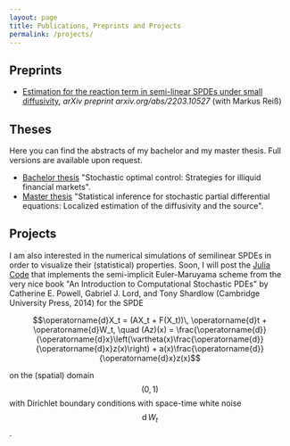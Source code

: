 ```yaml
---
layout: page
title: Publications, Preprints and Projects
permalink: /projects/
---
```


## Preprints

* [Estimation for the reaction term in semi-linear SPDEs under small diffusivity](https://arxiv.org/abs/2203.10527), *arXiv preprint arxiv.org/abs/2203.10527*  (with Markus Reiß)

## Theses

Here you can find the abstracts of my bachelor and my master thesis. Full versions are available upon request.
+ [Bachelor thesis](/assets/docs/BSc_Abstract.pdf) "Stochastic optimal control: Strategies for illiquid
financial markets".
+ [Master thesis](/assets/docs/MSc_Abstract.pdf) "Statistical inference for stochastic partial
differential equations: Localized estimation of the diffusivity and the source".


## Projects


I am also interested in the numerical simulations of semilinear SPDEs in order to visualize their (statistical) properties. Soon, I will post the [Julia Code](https://julialang.org/) that implements the semi-implicit Euler-Maruyama scheme from the very nice book "An Introduction to Computational
Stochastic PDEs" by Catherine E. Powell, Gabriel J. Lord, and Tony Shardlow (Cambridge University Press, 2014) for the SPDE

$$\operatorname{d}X_t = (AX_t + F(X_t))\, \operatorname{d}t + \operatorname{d}W_t, \quad (Az)(x) = \frac{\operatorname{d}}{\operatorname{d}x}\left(\vartheta(x)\frac{\operatorname{d}}{\operatorname{d}x}z(x)\right) + a(x)\frac{\operatorname{d}}{\operatorname{d}x}z(x)$$

on the (spatial) domain $$(0,1)$$ with Dirichlet boundary conditions with space-time white noise $$\operatorname{d} W_t$$.
